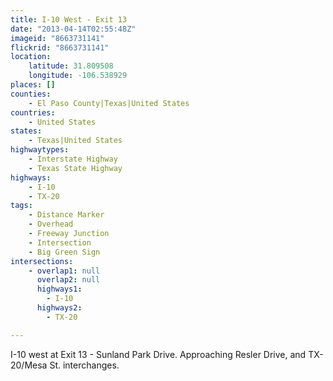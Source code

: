 ```yaml
---
title: I-10 West - Exit 13
date: "2013-04-14T02:55:48Z"
imageid: "8663731141"
flickrid: "8663731141"
location:
    latitude: 31.809508
    longitude: -106.538929
places: []
counties:
    - El Paso County|Texas|United States
countries:
    - United States
states:
    - Texas|United States
highwaytypes:
    - Interstate Highway
    - Texas State Highway
highways:
    - I-10
    - TX-20
tags:
    - Distance Marker
    - Overhead
    - Freeway Junction
    - Intersection
    - Big Green Sign
intersections:
    - overlap1: null
      overlap2: null
      highways1:
        - I-10
      highways2:
        - TX-20

---
```

I-10 west at Exit 13 - Sunland Park Drive.  Approaching Resler Drive, and TX-20/Mesa St. interchanges.